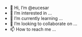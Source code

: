 - 👋 Hi, I’m @eucesar
- 👀 I’m interested in ...
- 🌱 I’m currently learning ...
- 💞️ I’m looking to collaborate on ...
- 📫 How to reach me ...

<!---
eucesar/eucesar is a ✨ special ✨ repository because its `README.md` (this file) appears on your GitHub profile.
You can click the Preview link to take a look at your changes.
--->
